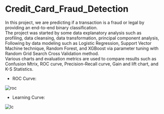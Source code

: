 # Credit_Card_Fraud_Detection
In this project, we are predicting if a transaction is a fraud or legal by providing an end-to-end binary classification.<br>
The project was started by some data explanatory analysis such as profiling, data cleansing, data transformation, principal component analysis, <br>
Following by data modeling such as Logistic Regression, Support Vector Machine technique, Random Forest, and XGBoost via parameter tuning with Random Grid Search Cross Validation method. <br>
Various charts and evaluation metrics are used to compare results such as Confusion Mtrix, ROC curve, Precision-Recall curve, Gain and lift chart, and K-S Statistics.

* ROC Curve:

![roc](https://user-images.githubusercontent.com/22400053/42591511-e03f3fa4-8514-11e8-9c84-e2b1bb6fc00d.jpg)

* Learning Curve: 

![lc](https://user-images.githubusercontent.com/22400053/42591576-12ec2f5c-8515-11e8-9fe1-3b96df10f34b.jpg)
